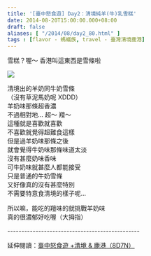 ```yaml
---
title: '[臺中怒食遊] Day2：清境純羊(牛)乳雪糕'
date: 2014-08-20T15:00:00.000+08:00
draft: false
aliases: [ "/2014/08/day2_80.html" ]
tags : [flavor - 螞蟻族, travel - 臺灣清境鹿港]
---
```


雪糕？喔～ 香港叫這東西是雪條啦  

![](/images/taichung2f.jpg)

清境出的羊奶同牛奶雪條  
（沒有草泥馬奶呢 XDDD）  
羊奶味那條超香濃  
不過相對地... 超～ 羶～  
這種就是喜歡就喜歡  
不喜歡就覺得超難食這樣  
但是過羊奶味那條之後  
就會覺得牛奶味那條味道太淡  
沒有甚麼奶味香味  
可牛奶味就甚麼人都能接受  
只是普通的牛奶雪條  
又好像真的沒有甚麼特別  
不需要特意食清境的樣子呢...  
  
所以嘛，能吃的羶味的就挑戰羊奶味  
真的很濃郁好吃喔（大拇指）  
  
\-----------------------------------------------  
  
延伸閱讀：[臺中怒食遊 +清境 & 鹿港（8D7N）](https://hidie.net/taichung8d7n/)
